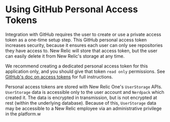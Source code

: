# Using GitHub Personal Access Tokens

Integration with GitHub requires the user to create or use a private
access token as a one-time setup step. This GitHub personal access token
increases security, because it ensures each user can only see repositories
they have access to. New Relic will store that access token, but the user
can easily delete it from New Relic's storage at any time.

We recommend creating a dedicated personal access token for this application only,
and you should give that token `read only` permissions. See
[GitHub's doc on access tokens](https://help.github.com/en/articles/creating-a-personal-access-token-for-the-command-line)
for full instructions.

Personal access tokens are stored with New Relic One's `UserStorage`
APIs. `UserStorage` data is accessible only to the user account and `Nerdpack` which created it. The data is encrypted in transmission, but is not encrypted at rest (within the underlying database). Because of this, `UserStorage` data may be accessible to a New Relic employee via an administrative privilege in the platform.w